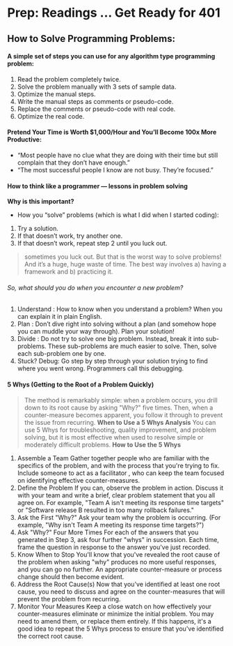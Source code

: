 # Prep: Readings ... Get Ready for 401

## How to Solve Programming Problems:
#### A simple set of steps you can use for any algorithm type programming problem:
1. Read the problem completely twice.
2. Solve the problem manually with 3 sets of sample data.
3. Optimize the manual steps.
4. Write the manual steps as comments or pseudo-code.
5. Replace the comments or pseudo-code with real code.
6. Optimize the real code.
#### Pretend Your Time is Worth $1,000/Hour and You’ll Become 100x More Productive:
* “Most people have no clue what they are doing with their time but still complain that they don’t have enough.” 
* “The most successful people I know are not busy. They’re focused.”
#### How to think like a programmer — lessons in problem solving 
**Why is this important?**
* How you “solve” problems (which is what I did when I started coding):

1. Try a solution.
2. If that doesn’t work, try another one.
3. If that doesn’t work, repeat step 2 until you luck out.
>  sometimes you luck out. But that is the worst way to solve problems! And it’s a huge, huge waste of time.
> The best way involves a) having a framework and b) practicing it.

###### So, what should you do when you encounter a new problem?
1. Understand :
How to know when you understand a problem? When you can explain it in plain English.
2. Plan : 
Don’t dive right into solving without a plan (and somehow hope you can muddle your way through). Plan your solution!
3. Divide : 
Do not try to solve one big problem. 
Instead, break it into sub-problems. These sub-problems are much easier to solve.
Then, solve each sub-problem one by one. 
4. Stuck? 
Debug: Go step by step through your solution trying to find where you went wrong. Programmers call this debugging.
#### 5 Whys (Getting to the Root of a Problem Quickly)
> The method is remarkably simple: when a problem occurs, you drill down to its root cause by asking "Why?" five times. Then, when a counter-measure becomes apparent, you follow it through to prevent the issue from recurring.
**When to Use a 5 Whys Analysis**
You can use 5 Whys for troubleshooting, quality improvement, and problem solving, but it is most effective when used to resolve simple or moderately difficult problems.
**How to Use the 5 Whys**
1. Assemble a Team
Gather together people who are familiar with the specifics of the problem, and with the process that you're trying to fix. Include someone to act as a facilitator , who can keep the team focused on identifying effective counter-measures.
2. Define the Problem
If you can, observe the problem in action. Discuss it with your team and write a brief, clear problem statement that you all agree on. For example, "Team A isn't meeting its response time targets" or "Software release B resulted in too many rollback failures."
3. Ask the First "Why?"
Ask your team why the problem is occurring. (For example, "Why isn't Team A meeting its response time targets?")
4. Ask "Why?" Four More Times
For each of the answers that you generated in Step 3, ask four further "whys" in succession. Each time, frame the question in response to the answer you've just recorded.
5. Know When to Stop
You'll know that you've revealed the root cause of the problem when asking "why" produces no more useful responses, and you can go no further. An appropriate counter-measure or process change should then become evident.
6. Address the Root Cause(s)
Now that you've identified at least one root cause, you need to discuss and agree on the counter-measures that will prevent the problem from recurring.
7. Monitor Your Measures
Keep a close watch on how effectively your counter-measures eliminate or minimize the initial problem. You may need to amend them, or replace them entirely. If this happens, it's a good idea to repeat the 5 Whys process to ensure that you've identified the correct root cause.

 